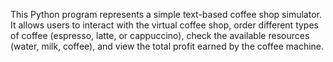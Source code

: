 This Python program represents a simple text-based coffee shop simulator. It allows users to interact with the virtual coffee shop, order different types of coffee (espresso, latte, or cappuccino), check the available resources (water, milk, coffee), and view the total profit earned by the coffee machine. 
